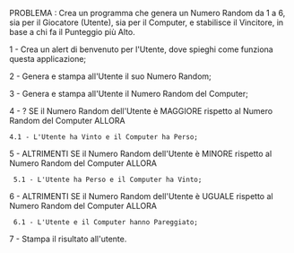 PROBLEMA : Crea un programma che genera un Numero Random da 1 a 6, sia per il Giocatore (Utente), sia per il Computer, e stabilisce il Vincitore, in base a chi fa il Punteggio più Alto.

1 - Crea un alert di benvenuto per l'Utente, dove spieghi come funziona questa applicazione;

2 - Genera e stampa all'Utente il suo Numero Random;

3 - Genera e stampa all'Utente il Numero Random del Computer;



4 - ? SE il Numero Random dell'Utente è MAGGIORE rispetto al Numero Random del Computer ALLORA

    4.1 - L'Utente ha Vinto e il Computer ha Perso;

5 - ALTRIMENTI SE il Numero Random dell'Utente è MINORE rispetto al Numero Random del Computer ALLORA

     5.1 - L'Utente ha Perso e il Computer ha Vinto;

6 -  ALTRIMENTI SE il Numero Random dell'Utente è UGUALE rispetto al Numero Random del Computer ALLORA

     6.1 - L'Utente e il Computer hanno Pareggiato;



7 - Stampa il risultato all'utente.
